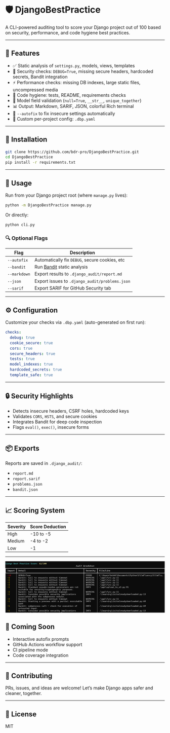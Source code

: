 # 🛡️ DjangoBestPractice

A CLI-powered auditing tool to score your Django project out of 100 based on security, performance, and code hygiene best practices.

---

## 🚀 Features

- ✅ Static analysis of `settings.py`, models, views, templates
- 🔐 Security checks: `DEBUG=True`, missing secure headers, hardcoded secrets, Bandit integration
- ⚡ Performance checks: missing DB indexes, large static files, uncompressed media
- 🧼 Code hygiene: tests, README, requirements checks
- 🧪 Model field validation (`null=True`, `__str__`, `unique_together`)
- 📊 Output: Markdown, SARIF, JSON, colorful Rich terminal
- 🔧 `--autofix` to fix insecure settings automatically
- 📁 Custom per-project config: `.dbp.yaml`

---

## 🧰 Installation

```bash
git clone https://github.com/bdr-pro/DjangoBestPractice.git
cd DjangoBestPractice
pip install -r requirements.txt
````

---

## 🧪 Usage

Run from your Django project root (where `manage.py` lives):

```bash
python -m DjangoBestPractice manage.py
```

Or directly:

```bash
python cli.py
```

### 🔍 Optional Flags

| Flag         | Description                                                   |
| ------------ | ------------------------------------------------------------- |
| `--autofix`  | Automatically fix `DEBUG`, secure cookies, etc                |
| `--bandit`   | Run [Bandit](https://github.com/PyCQA/bandit) static analysis |
| `--markdown` | Export results to `.django_audit/report.md`                   |
| `--json`     | Export issues to `.django_audit/problems.json`                |
| `--sarif`    | Export SARIF for GitHub Security tab                          |

---

## ⚙️ Configuration

Customize your checks via `.dbp.yaml` (auto-generated on first run):

```yaml
checks:
  debug: true
  cookie_secure: true
  cors: true
  secure_headers: true
  tests: true
  model_indexes: true
  hardcoded_secrets: true
  template_safe: true
```

---

## 🔒 Security Highlights

- Detects insecure headers, CSRF holes, hardcoded keys
- Validates `CORS`, `HSTS`, and secure cookies
- Integrates Bandit for deep code inspection
- Flags `eval()`, `exec()`, insecure forms

---

## 📦 Exports

Reports are saved in `.django_audit/`:

- `report.md`
- `report.sarif`
- `problems.json`
- `bandit.json`

---

## 📈 Scoring System

| Severity | Score Deduction |
| -------- | --------------- |
| High     | -10 to -5       |
| Medium   | -4 to -2        |
| Low      | -1              |

---
![alt text](image.png)

## 🧠 Coming Soon

- Interactive autofix prompts
- GitHub Actions workflow support
- CI pipeline mode
- Code coverage integration

---

## 🤝 Contributing

PRs, issues, and ideas are welcome! Let’s make Django apps safer and cleaner, together.

---

## 🐍 License

MIT
